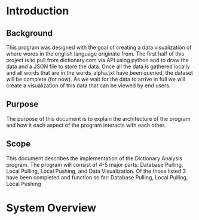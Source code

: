 # Introduction

## Background
This program was designed with the goal of creating a data visualization of where words in the english language originate from. The first half of this project is to pull from dictionary.com via API using python and to draw the data and a JSON file to store the data. Once all the data is gathered locally and all words that are in the words_alpha.txt have been queried, the dataset will be complete (for now). As we wait for the data to arrive in full we will create a visualization of this data that can be viewed by end users.

## Purpose
The purpose of this document is to explain the architecture of the program and how it each aspect of the program interacts with each other. 

## Scope
This document describes the implementation of the Dictionary Analysis program. The program will consist of 4-5 major parts:
Database Pulling, Local Pulling, Local Pushing, and Data Visualization. Of the those listed 3 have been completed and function so far:
Database Pulling, Local Pulling, Local Pushing

# System Overview
